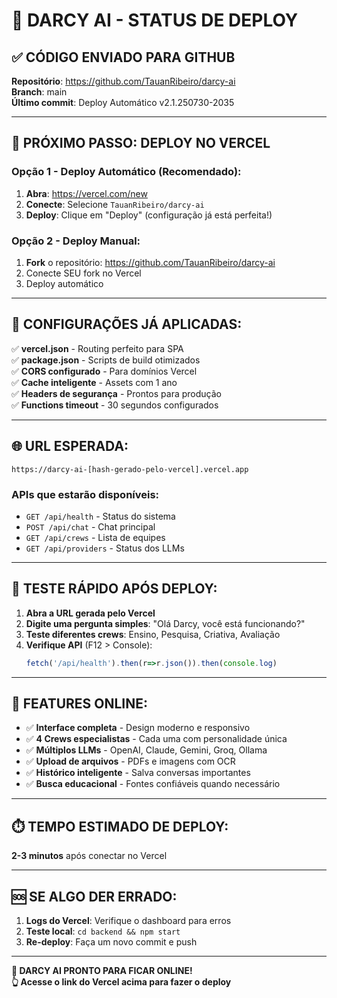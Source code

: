 # 🚀 DARCY AI - STATUS DE DEPLOY

## ✅ CÓDIGO ENVIADO PARA GITHUB

**Repositório**: https://github.com/TauanRibeiro/darcy-ai  
**Branch**: main  
**Último commit**: Deploy Automático v2.1.250730-2035  

---

## 🔄 PRÓXIMO PASSO: DEPLOY NO VERCEL

### Opção 1 - Deploy Automático (Recomendado):
1. **Abra**: https://vercel.com/new
2. **Conecte**: Selecione `TauanRibeiro/darcy-ai`
3. **Deploy**: Clique em "Deploy" (configuração já está perfeita!)

### Opção 2 - Deploy Manual:
1. **Fork** o repositório: https://github.com/TauanRibeiro/darcy-ai
2. Conecte SEU fork no Vercel
3. Deploy automático

---

## 🎯 CONFIGURAÇÕES JÁ APLICADAS:

✅ **vercel.json** - Routing perfeito para SPA  
✅ **package.json** - Scripts de build otimizados  
✅ **CORS configurado** - Para domínios Vercel  
✅ **Cache inteligente** - Assets com 1 ano  
✅ **Headers de segurança** - Prontos para produção  
✅ **Functions timeout** - 30 segundos configurados  

---

## 🌐 URL ESPERADA:

```
https://darcy-ai-[hash-gerado-pelo-vercel].vercel.app
```

### APIs que estarão disponíveis:
- `GET /api/health` - Status do sistema
- `POST /api/chat` - Chat principal
- `GET /api/crews` - Lista de equipes
- `GET /api/providers` - Status dos LLMs

---

## 🧪 TESTE RÁPIDO APÓS DEPLOY:

1. **Abra a URL gerada pelo Vercel**
2. **Digite uma pergunta simples**: "Olá Darcy, você está funcionando?"
3. **Teste diferentes crews**: Ensino, Pesquisa, Criativa, Avaliação
4. **Verifique API** (F12 > Console):
   ```javascript
   fetch('/api/health').then(r=>r.json()).then(console.log)
   ```

---

## 🎉 FEATURES ONLINE:

- ✅ **Interface completa** - Design moderno e responsivo
- ✅ **4 Crews especialistas** - Cada uma com personalidade única  
- ✅ **Múltiplos LLMs** - OpenAI, Claude, Gemini, Groq, Ollama
- ✅ **Upload de arquivos** - PDFs e imagens com OCR
- ✅ **Histórico inteligente** - Salva conversas importantes
- ✅ **Busca educacional** - Fontes confiáveis quando necessário

---

## ⏱️ TEMPO ESTIMADO DE DEPLOY:

**2-3 minutos** após conectar no Vercel

---

## 🆘 SE ALGO DER ERRADO:

1. **Logs do Vercel**: Verifique o dashboard para erros
2. **Teste local**: `cd backend && npm start`
3. **Re-deploy**: Faça um novo commit e push

---

**🎯 DARCY AI PRONTO PARA FICAR ONLINE!**  
**👆 Acesse o link do Vercel acima para fazer o deploy**
